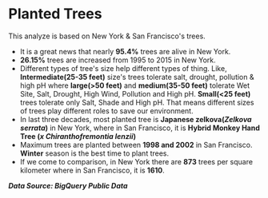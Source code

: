 # Planted Trees
This analyze is based on New York &amp; San Francisco's trees.
*  It is a great news that nearly **95.4%** trees are alive in New York.
*  **26.15%** trees are increased from 1995 to 2015 in New York.
*  Different types of tree's size help different types of thing. Like, **Intermediate(25-35 feet)** size's trees tolerate salt, drought, pollution & high pH where **large(>50 feet)** and **medium(35-50 feet)** tolerate Wet Site, Salt, Drought, High Wind, Pollution and High pH. **Small(<25 feet)** trees tolerate only Salt, Shade and High pH. That means different sizes of trees play different roles to save our environment.
*  In last three decades, most planted tree is **Japanese zelkova(***Zelkova serrata***)** in New York, where in San Francisco, it is **Hybrid Monkey Hand Tree (***x Chiranthofremontia lenzii***)**
*  Maximum trees are planted between **1998 and 2002** in San Francisco. **Winter** season is the best time to plant trees.
*  If we come to comparison, in New York there are **873** trees per square kilometer where in San Francisco, it is **1610**.

***Data Source: BigQuery Public Data***
